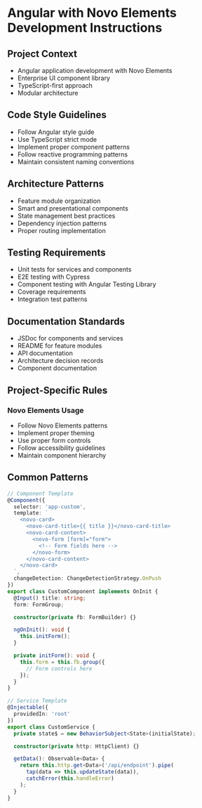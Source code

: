 # Angular with Novo Elements Development Instructions

## Project Context
- Angular application development with Novo Elements
- Enterprise UI component library
- TypeScript-first approach
- Modular architecture

## Code Style Guidelines
- Follow Angular style guide
- Use TypeScript strict mode
- Implement proper component patterns
- Follow reactive programming patterns
- Maintain consistent naming conventions

## Architecture Patterns
- Feature module organization
- Smart and presentational components
- State management best practices
- Dependency injection patterns
- Proper routing implementation

## Testing Requirements
- Unit tests for services and components
- E2E testing with Cypress
- Component testing with Angular Testing Library
- Coverage requirements
- Integration test patterns

## Documentation Standards
- JSDoc for components and services
- README for feature modules
- API documentation
- Architecture decision records
- Component documentation

## Project-Specific Rules
### Novo Elements Usage
- Follow Novo Elements patterns
- Implement proper theming
- Use proper form controls
- Follow accessibility guidelines
- Maintain component hierarchy

## Common Patterns
```typescript
// Component Template
@Component({
  selector: 'app-custom',
  template: `
    <novo-card>
      <novo-card-title>{{ title }}</novo-card-title>
      <novo-card-content>
        <novo-form [form]="form">
          <!-- Form fields here -->
        </novo-form>
      </novo-card-content>
    </novo-card>
  `,
  changeDetection: ChangeDetectionStrategy.OnPush
})
export class CustomComponent implements OnInit {
  @Input() title: string;
  form: FormGroup;

  constructor(private fb: FormBuilder) {}

  ngOnInit(): void {
    this.initForm();
  }

  private initForm(): void {
    this.form = this.fb.group({
      // Form controls here
    });
  }
}

// Service Template
@Injectable({
  providedIn: 'root'
})
export class CustomService {
  private state$ = new BehaviorSubject<State>(initialState);

  constructor(private http: HttpClient) {}

  getData(): Observable<Data> {
    return this.http.get<Data>('/api/endpoint').pipe(
      tap(data => this.updateState(data)),
      catchError(this.handleError)
    );
  }
}